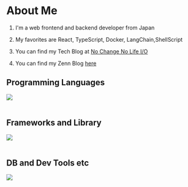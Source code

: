 # About Me

1. I'm a web frontend and backend developer from Japan

2. My favorites are React, TypeScript, Docker, LangChain,ShellScript

3. You can find my Tech Blog at <a href="https://masanyon.com/" target="_blank" rel="noopener noreferrer">No Change No Life I/O</a>

4. You can find my Zenn Blog <a href="https://zenn.dev/manase" target="_blank" rel="noopener noreferrer">here</a>

## Programming Languages

<img src="https://skillicons.dev/icons?i=html,css,js,typescript,python,php," /> <br /><br />

## Frameworks and Library

<img src="https://skillicons.dev/icons?i=react,next,vue,nuxt,nodejs,express,flask,fastapi,laravel,wordpress" /> <br /><br />

## DB and Dev Tools etc

<img src="https://skillicons.dev/icons?i=mysql,postgresql,docker,git,github,vscode,linux,aws,azure,figma,nginx" /> <br /><br />
